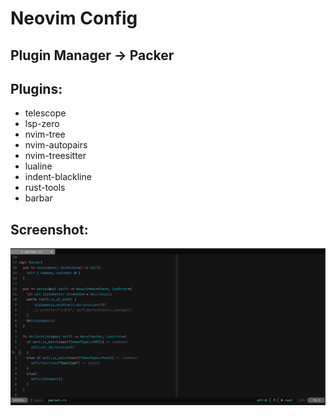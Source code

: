 # Neovim Config

## Plugin Manager -> Packer

## Plugins: 

- telescope
- lsp-zero
- nvim-tree
- nvim-autopairs
- nvim-treesitter
- lualine
- indent-blackline
- rust-tools
- barbar

## Screenshot: 
![ss](images/ss.png)
